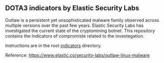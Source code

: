 ## DOTA3 indicators by Elastic Security Labs

Outlaw is a persistent yet unsophisticated malware family observed across multiple versions over the past few years. Elastic Security Labs has investigated the current state of the cryptomining botnet.
This repository contains the Indicators of compromiste related to the investegation.

Instructions are in the root [indicators](../README.md) directory.

Reference: https://www.elastic.co/security-labs/outlaw-linux-malware
